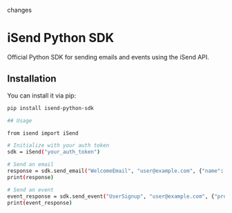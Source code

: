 changes

# iSend Python SDK

Official Python SDK for sending emails and events using the iSend API.

## Installation

You can install it via pip:

```bash
pip install isend-python-sdk

## Usage

from isend import iSend

# Initialize with your auth token
sdk = iSend("your_auth_token")

# Send an email
response = sdk.send_email("WelcomeEmail", "user@example.com", {"name": "John"})
print(response)

# Send an event
event_response = sdk.send_event("UserSignup", "user@example.com", {"property": "value"})
print(event_response)
